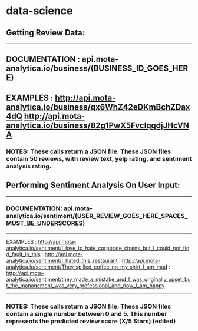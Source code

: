 # data-science




## Getting Review Data:
------------------------
DOCUMENTATION : api.mota-analytica.io/business/(BUSINESS_ID_GOES_HERE)
------
EXAMPLES               : http://api.mota-analytica.io/business/qx6WhZ42eDKmBchZDax4dQ
                                    http://api.mota-analytica.io/business/82g1PwX5FvclqqdjJHcVNA
-------
### NOTES:   These calls return a JSON file. These JSON files contain 50 reviews, with review text, yelp rating, and sentiment analysis rating.




## Performing Sentiment Analysis On User Input:
____________________________________________
### DOCUMENTATION:  api.mota-analytica.io/sentiment/(USER_REVIEW_GOES_HERE_SPACES_MUST_BE_UNDERSCORES)
------------
EXAMPLES               : http://api.mota-analytica.io/sentiment/I_love_to_hate_corporate_chains_but_I_could_not_find_fault_in_this
                                  : http://api.mota-analytica.io/sentiment/I_hated_this_restaurant
                                  : http://api.mota-analytica.io/sentiment/They_spilled_coffee_on_my_shirt_I_am_mad
                                  : http://api.mota-analytica.io/sentiment/they_made_a_mistake_and_I_was_originally_upset_but_the_management_was_very_professional_and_now_I_am_happy


----------
### NOTES: These calls return a JSON file. These JSON files contain a single number between 0 and 5. This number represents the predicted review score (X/5 Stars) (edited) 
